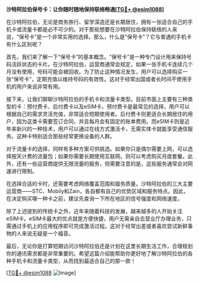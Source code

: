 **沙特阿拉伯保号卡：让你随时随地保持联络畅通[[TG💪+ @esim1088](https://t.me/s/esim1088)]**

在沙特阿拉伯，无论是商务旅行、留学深造还是长期居住，拥有一张适合自己的手机卡或流量卡都是必不可少的。对于那些想要在沙特阿拉伯保持联络的人来说，“保号卡”是一个非常实用的选择。那么，什么是“保号卡”？它与普通的手机卡有什么区别呢？

首先，我们来了解一下“保号卡”的基本概念。“保号卡”是一种专门设计用来保持号码活跃状态的卡片。在沙特阿拉伯，运营商通常会规定，如果一张手机卡连续几个月没有使用，号码可能会被回收。为了防止这种情况发生，用户可以选择购买一张“保号卡”，定期充值以维持号码的有效性。这对于经常出国或者长时间不使用手机的用户来说非常有用。

接下来，让我们聊聊沙特阿拉伯的手机卡和流量卡类型。目前市面上主要有三种类型的卡：预付费卡、后付费卡以及eSIM卡。预付费卡是最常见的选择，用户可以根据自己的需求灵活充值，非常适合短期使用者。后付费卡则更适合长期居住的用户，因为这类卡需要签订合同，并且每月会有固定的账单费用。而eSIM卡则是近年来新兴的一种技术，用户可以通过在线方式激活卡，无需实体卡就能享受通信服务。这种卡特别适合那些经常更换设备的人群。

对于流量卡的选择，同样有多种方案可供挑选。如果你只是偶尔需要上网，可以选择按天计费的流量包；如果你需要长期使用互联网，则可以考虑购买月度套餐。此外，还有一些运营商提供无限流量的服务，但需要注意的是，这些服务通常会对网速进行限制。

在选择合适的卡时，还需要考虑网络覆盖范围和服务质量。沙特阿拉伯的三大主要运营商——STC、Mobily和Zain，各自都有自己的优势区域和服务特点。因此，在决定购买哪一种卡之前，建议先查询一下所在地区的信号强度和网络速度。

除了上述提到的传统卡之外，近年来随着科技的发展，越来越多的人开始关注eSIM卡。eSIM卡最大的优点就是方便快捷，用户无需亲自去营业厅办理业务，只需通过手机上的应用程序即可完成激活过程。这对于经常出差或者喜欢尝试新鲜事物的人来说无疑是一个福音。

最后，无论你是打算短期访问沙特阿拉伯还是计划在这里长期生活工作，合理规划你的通讯需求都是非常重要的。希望这篇介绍能帮助你更好地了解沙特阿拉伯的各种手机卡和流量卡类型，从而找到最适合自己的那一款！

[[TG💪+ @esim1088](https://t.me/s/esim1088) ![Image](https://i.postimg.cc/4NQfJmqS/Snipaste-2025-05-13-00-14-12.png)]